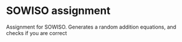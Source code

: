 # SOWISO assignment
Assignment for SOWISO.
Generates a random addition equations, and checks if you are correct
